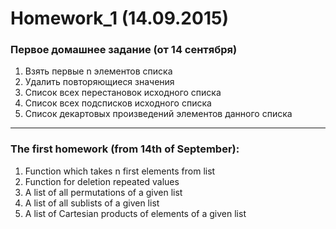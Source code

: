 ﻿Homework_1 (14.09.2015)
=======================

### Первое домашнее задание (от 14 сентября)

1. Взять первые n элементов списка
2. Удалить повторяющиеся значения
3. Список всех перестановок исходного списка
4. Список всех подсписков исходного списка
5. Список декартовых произведений элементов данного списка

______________________________

### The first homework (from 14th of September):

1. Function which takes n first elements from list
2. Function for deletion repeated values
3. A list of all permutations of a given list
4. A list of all sublists of a given list
5. A list of Cartesian products of elements of a given list
